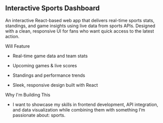 ##  Interactive Sports Dashboard

An interactive React-based web app that delivers real-time sports stats, standings, and game insights using live data from sports APIs. Designed with a clean, responsive UI for fans who want quick access to the latest action.

Will Feature

- Real-time game data and team stats

- Upcoming games & live scores

- Standings and performance trends

- Sleek, responsive design built with React

Why I'm Building This

- I want to showcase my skills in frontend development, API integration, and data visualization while combining them with something I’m passionate about: sports.
